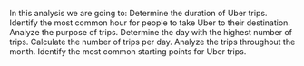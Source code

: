 In this analysis we are going to:
Determine the duration of Uber trips.
Identify the most common hour for people to take Uber to their destination.
Analyze the purpose of trips.
Determine the day with the highest number of trips.
Calculate the number of trips per day.
Analyze the trips throughout the month.
Identify the most common starting points for Uber trips.
